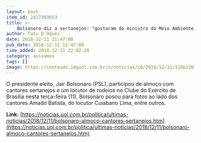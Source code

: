 ```yaml
---
layout: post
item_id: 2417393653
title: >-
    Bolsonaro diz a sertanejos: "gostaram do ministro do Meio Ambiente, né?"
author: Tatu D'Oquei
date: 2018-12-11 11:47:00
pub_date: 2018-12-11 11:47:00
time_added: 2018-12-11 22:02:28
category: avisamos
tags: []
image: https://conteudo.imguol.com.br/c/noticias/c6/2018/12/11/11dez2018---o-presidente-eleito-jair-bolsonaro-ao-lado-do-cantor-amado-batista-e-do-locutor-cuiabano-lima-em-almoco-em-brasilia-1544538549817_v2_615x300.jpg
---
```


O presidente eleito, Jair Bolsonaro (PSL), participou de almoço com cantores sertanejos e um locutor de rodeios no Clube do Exército de Brasília nesta terça-feira (11). Bolsonaro posou para fotos ao lado dos cantores Amado Batista, do locutor Cuiabano Lima, entre outros.

**Link:** [https://noticias.uol.com.br/politica/ultimas-noticias/2018/12/11/bolsonaro-almoco-cantores-sertanejos.htm](https://noticias.uol.com.br/politica/ultimas-noticias/2018/12/11/bolsonaro-almoco-cantores-sertanejos.htm)

